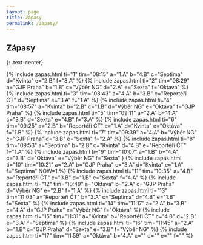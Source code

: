 ```yaml
---
layout: page
title: Zápasy
permalink: /zapasy/
---
```


## Zápasy
{: .text-center}

{% include zapas.html ti="1" tim="08:15" a="1.A" b="4.B" c="Septima" d="Kvinta" e="2.B" f="3.A" %}
{% include zapas.html ti="2" tim="08:29" a="GJP Praha" b="1.B" c="Výběr NG" d="2.A" e="Sexta" f="Oktáva" %}
{% include zapas.html ti="3" tim="08:43" a="4.A" b="3.B" c="Reportéři ČT" d="Septima" e="3.A" f="1.A" %}
{% include zapas.html ti="4" tim="08:57" a="Kvinta" b="2.B" c="1.B" d="Výběr NG" e="Oktáva" f="GJP Praha" %}
{% include zapas.html ti="5" tim="09:11" a="2.A" b="4.A" c="3.B" d="Sexta" e="4.B" f="3.A" %}
{% include zapas.html ti="6" tim="09:25" a="2.B" b="Reportéři ČT" c="1.A" d="Kvinta" e="Oktáva" f="1.B" %}
{% include zapas.html ti="7" tim="09:39" a="4.A" b="Výběr NG" c="GJP Praha" d="3.B" e="Sexta" f="2.A" %}
{% include zapas.html ti="8" tim="09:53" a="Septima" b="2.B" c="Kvinta" d="4.B" e="Reportéři ČT" f="1.A" %}
{% include zapas.html ti="9" tim="10:07" a="1.B" b="4.A" c="3.B" d="Oktáva" e="Výběr NG" f="Sexta" }
{% include zapas.html ti="10" tim="10:21" a="2.A" b="GJP Praha" c="3.A" d="Kvinta" e="1.A" f="Septima" NOW=1 %}
{% include zapas.html ti="11" tim="10:35" a="4.B" b="Reportéři ČT" c="3.B" d="1.B" e="Sexta" f="4.A" %}
{% include zapas.html ti="12" tim="10:49" a="Oktáva" b="2.A" c="GJP Praha" d="Výběr NG" e="2.B" f="1.A" %}
{% include zapas.html ti="13" tim="11:03" a="Reportéři ČT" b="3.A" c="Septima" d="4.B" e="1.B" f="Sexta" %}
{% include zapas.html ti="14" tim="11:17" a="2.A" b="3.B" c="4.A" d="GJP Praha" e="Výběr NG" f="Oktáva" %}
{% include zapas.html ti="15" tim="11:31" a="Kvinta" b="Reportéři ČT" c="4.B" d="2.B" e="3.A" f="Septima" %}
{% include zapas.html ti="16" tim="11:45" a="2.A" b="1.B" c="GJP Praha" d="Sexta" e="3.B" f="Výběr NG" %}
{% include zapas.html ti="17" tim="11:59" a="Oktáva" b="4.A" c="" d="" e="" f="" %}